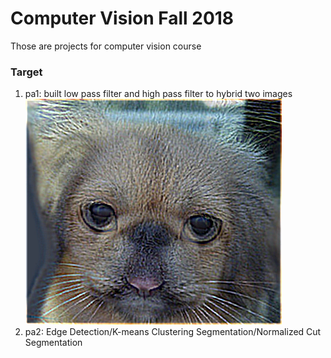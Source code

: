 # Computer Vision Fall 2018
Those are projects for computer vision course

### Target ###
1. pa1: built low pass filter and high pass filter to hybrid two images
![alt text](https://github.com/yc2423/Computer-Vision/blob/master/pa1/hybrid.png)
2. pa2: Edge Detection/K-means Clustering Segmentation/Normalized Cut Segmentation

